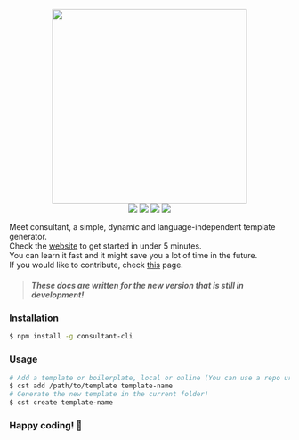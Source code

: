<p align="center">
  <img src="http://i.imgur.com/RL2kYyg.png" width="350"><br />
  <img src="https://img.shields.io/badge/status-beta-16a085.svg">
  <img src="https://travis-ci.org/Jense5/consultant.svg?branch=master">
  <img src="https://img.shields.io/npm/v/consultant-cli.svg">
  <img src="https://img.shields.io/npm/l/consultant-cli.svg">
</p>

Meet consultant, a simple, dynamic and language-independent template generator.  
Check the [website](http://jense5.github.io/consultant) to get started in under 5 minutes.  
You can learn it fast and it might save you a lot of time in the future.  
If you would like to
contribute, check [this](https://github.com/Jense5/consultant/blob/master/CONTRIBUTING.md) page.

> ##### These docs are written for the new version that is still in development!

### Installation

```sh
$ npm install -g consultant-cli
```

### Usage

```sh
# Add a template or boilerplate, local or online (You can use a repo url).
$ cst add /path/to/template template-name
# Generate the new template in the current folder!
$ cst create template-name
```
### Happy coding! 🎉
